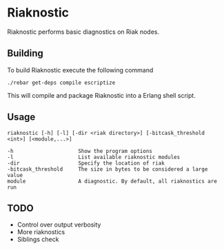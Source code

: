 # Riaknostic

Riaknostic performs basic diagnostics on Riak nodes.

## Building

To build Riaknostic execute the following command

    ./rebar get-deps compile escriptize

This will compile and package Riaknostic into a Erlang shell script.

## Usage

    riaknostic [-h] [-l] [-dir <riak directory>] [-bitcask_threshold <int>] [<module,...>]

    -h                     Show the program options
    -l                     List available riaknostic modules
    -dir                   Specify the location of riak
    -bitcask_threshold     The size in bytes to be considered a large value
    module                 A diagnostic. By default, all riaknostics are run

## TODO

- Control over output verbosity
- More riaknostics
- Siblings check
